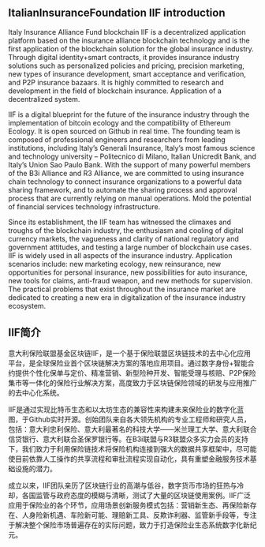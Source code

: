 ## ItalianInsuranceFoundation IIF introduction
Italy Insurance Alliance Fund blockchain IIF is a decentralized application platform based on the insurance alliance blockchain technology and is the first application of the blockchain solution for the global insurance industry. Through digital identity+smart contracts, it provides insurance industry solutions such as personalized policies and pricing, precision marketing, new types of insurance development, smart acceptance and verification, and P2P insurance bazaars. It is highly committed to research and development in the field of blockchain insurance. Application of a decentralized system.

IIF is a digital blueprint for the future of the insurance industry through the implementation of bitcoin ecology and the compatibility of Ethereum Ecology. It is open sourced on Github in real time. The founding team is composed of professional engineers and researchers from leading institutions, including Italy’s Generali Insurance, Italy’s most famous science and technology university – Politecnico di Milano, Italian Unicredit Bank, and Italy’s Union Sao Paulo Bank. With the support of many powerful members of the B3i Alliance and R3 Alliance, we are committed to using insurance chain technology to connect insurance organizations to a powerful data sharing framework, and to automate the sharing process and approval process that are currently relying on manual operations. Mold the potential of financial services technology infrastructure.

Since its establishment, the IIF team has witnessed the climaxes and troughs of the blockchain industry, the enthusiasm and cooling of digital currency markets, the vagueness and clarity of national regulatory and government attitudes, and testing a large number of blockchain use cases. IIF is widely used in all aspects of the insurance industry. Application scenarios include: new marketing ecology, new reinsurance, new opportunities for personal insurance, new possibilities for auto insurance, new tools for claims, anti-fraud weapon, and new methods for supervision. The practical problems that exist throughout the insurance market are dedicated to creating a new era in digitalization of the insurance industry ecosystem.

## IIF简介
意大利保险联盟基金区块链IIF，是一个基于保险联盟区块链技术的去中心化应用平台，是全球保险业首个区块链解决方案的落地应用项目。通过数字身份+智能合约提供个性化保单与定价、精准营销、新型险种开发、智能受理与核赔、P2P保险集市等一体化的保险行业解决方案，高度致力于区块链保险领域的研发与应用推广的去中心化系统。

IIF是通过实现比特币生态和以太坊生态的兼容性来构建未来保险业的数字化蓝图，于Github实时开源。创始团队来自各大领先机构的专业工程师和研究人员，包括：意大利忠利保险、意大利最著名的科技大学——米兰理工大学、意大利联合信贷银行、意大利联合圣保罗银行等。在B3i联盟与R3联盟众多实力会员的支持下，我们致力于利用保险链技术将保险机构连接到强大的数据共享框架中，尽可能使目前依靠人工操作的共享流程和审批流程实现自动化，具有重塑金融服务技术基础设施的潜力。

成立以来，IIF团队亲历了区块链行业的高潮与低谷，数字货币市场的狂热与冷却，各国监管与政府态度的模糊与清晰，测试了大量的区块链使用案例。IIF广泛应用于保险业的各个环节，应用场景创新服务模式包括：营销新生态、再保险新存在、人身险新机遇、车险新可能、理赔新工具、反欺诈利器、监管新手段等，专注于解决整个保险市场普遍存在的实际问题，致力于打造保险业生态系统数字化新纪元。